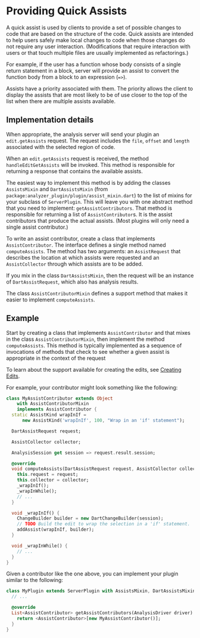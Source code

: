 # Providing Quick Assists

A quick assist is used by clients to provide a set of possible changes to code
that are based on the structure of the code. Quick assists are intended to help
users safely make local changes to code when those changes do not require any
user interaction. (Modifications that require interaction with users or that
touch multiple files are usually implemented as refactorings.)

For example, if the user has a function whose body consists of a single return
statement in a block, server will provide an assist to convert the function body
from a block to an expression (`=>`).

Assists have a priority associated with them. The priority allows the client to
display the assists that are most likely to be of use closer to the top of the
list when there are multiple assists available.

## Implementation details

When appropriate, the analysis server will send your plugin an `edit.getAssists`
request. The request includes the `file`, `offset` and `length` associated with
the selected region of code.

When an `edit.getAssists` request is received, the method `handleEditGetAssists`
will be invoked. This method is responsible for returning a response that
contains the available assists.

The easiest way to implement this method is by adding the classes `AssistsMixin`
and `DartAssistsMixin` (from `package:analyzer_plugin/plugin/assist_mixin.dart`)
to the list of mixins for your subclass of `ServerPlugin`. This will leave you
with one abstract method that you need to implement: `getAssistContributors`.
That method is responsible for returning a list of `AssistContributor`s. It is
the assist contributors that produce the actual assists. (Most plugins will only
need a single assist contributor.)

To write an assist contributor, create a class that implements
`AssistContributor`. The interface defines a single method named
`computeAssists`. The method has two arguments: an `AssistRequest` that
describes the location at which assists were requested and an `AssistCollector`
through which assists are to be added.

If you mix in the class `DartAssistsMixin`, then the request will be an instance
of `DartAssistRequest`, which also has analysis results.

The class `AssistContributorMixin` defines a support method that makes it easier
to implement `computeAssists`.

## Example

Start by creating a class that implements `AssistContributor` and that mixes in
the class `AssistContributorMixin`, then implement the method `computeAssists`.
This method is typically implemented as a sequence of invocations of methods
that check to see whether a given assist is appropriate in the context of the
request 

To learn about the support available for creating the edits, see
[Creating Edits][creatingEdits].

For example, your contributor might look something like the following:

```dart
class MyAssistContributor extends Object
    with AssistContributorMixin
    implements AssistContributor {
  static AssistKind wrapInIf =
      new AssistKind('wrapInIf', 100, "Wrap in an 'if' statement");

  DartAssistRequest request;

  AssistCollector collector;

  AnalysisSession get session => request.result.session;

  @override
  void computeAssists(DartAssistRequest request, AssistCollector collector) {
    this.request = request;
    this.collector = collector;
    _wrapInIf();
    _wrapInWhile();
    // ...
  }

  void _wrapInIf() {
    ChangeBuilder builder = new DartChangeBuilder(session);
    // TODO Build the edit to wrap the selection in a 'if' statement.
    addAssist(wrapInIf, builder);
  }

  void _wrapInWhile() {
    // ...
  }
}
```

Given a contributor like the one above, you can implement your plugin similar to
the following:

```dart
class MyPlugin extends ServerPlugin with AssistsMixin, DartAssistsMixin {
  // ...

  @override
  List<AssistContributor> getAssistContributors(AnalysisDriver driver) {
    return <AssistContributor>[new MyAssistContributor()];
  }
}
```

[creatingEdits]: creating_edits.md
